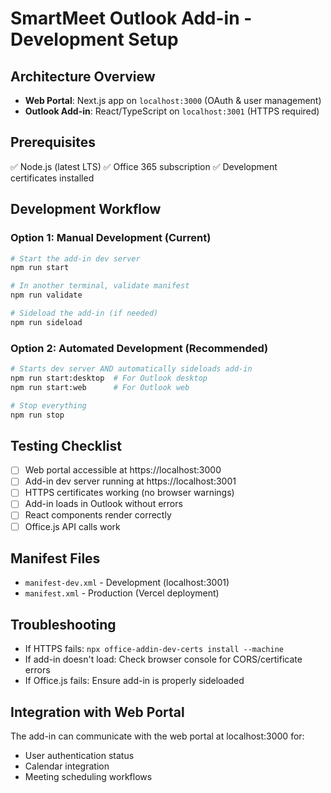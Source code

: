 # SmartMeet Outlook Add-in - Development Setup

## Architecture Overview

- **Web Portal**: Next.js app on `localhost:3000` (OAuth & user management)
- **Outlook Add-in**: React/TypeScript on `localhost:3001` (HTTPS required)

## Prerequisites

✅ Node.js (latest LTS)
✅ Office 365 subscription
✅ Development certificates installed

## Development Workflow

### Option 1: Manual Development (Current)

```bash
# Start the add-in dev server
npm run start

# In another terminal, validate manifest
npm run validate

# Sideload the add-in (if needed)
npm run sideload
```

### Option 2: Automated Development (Recommended)

```bash
# Starts dev server AND automatically sideloads add-in
npm run start:desktop  # For Outlook desktop
npm run start:web      # For Outlook web

# Stop everything
npm run stop
```

## Testing Checklist

- [ ] Web portal accessible at https://localhost:3000
- [ ] Add-in dev server running at https://localhost:3001
- [ ] HTTPS certificates working (no browser warnings)
- [ ] Add-in loads in Outlook without errors
- [ ] React components render correctly
- [ ] Office.js API calls work

## Manifest Files

- `manifest-dev.xml` - Development (localhost:3001)
- `manifest.xml` - Production (Vercel deployment)

## Troubleshooting

- If HTTPS fails: `npx office-addin-dev-certs install --machine`
- If add-in doesn't load: Check browser console for CORS/certificate errors
- If Office.js fails: Ensure add-in is properly sideloaded

## Integration with Web Portal

The add-in can communicate with the web portal at localhost:3000 for:

- User authentication status
- Calendar integration
- Meeting scheduling workflows
